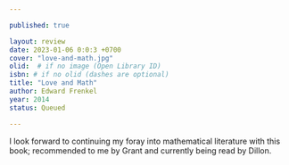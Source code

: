 ```yaml
---

published: true

layout: review
date: 2023-01-06 0:0:3 +0700
cover: "love-and-math.jpg"
olid:  # if no image (Open Library ID)
isbn: # if no olid (dashes are optional)
title: "Love and Math"
author: Edward Frenkel
year: 2014
status: Queued 

---
```


I look forward to continuing my foray into mathematical literature with this book; recommended to me by Grant and currently being read by Dillon. 